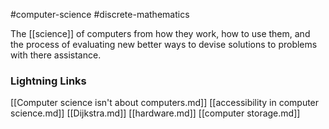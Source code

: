 #computer-science #discrete-mathematics

The [[science]] of computers from how they work, how to use them, and the process of evaluating new better ways to devise solutions to problems with there assistance.
### Lightning Links
[[Computer science isn't about computers.md]]     [[accessibility in computer science.md]]     [[Dijkstra.md]]     [[hardware.md]]     [[computer storage.md]]